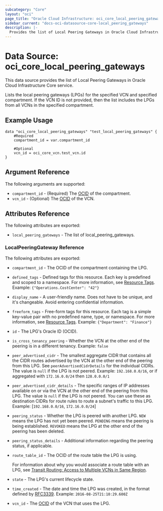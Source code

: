 ```yaml
---
subcategory: "Core"
layout: "oci"
page_title: "Oracle Cloud Infrastructure: oci_core_local_peering_gateways"
sidebar_current: "docs-oci-datasource-core-local_peering_gateways"
description: |-
  Provides the list of Local Peering Gateways in Oracle Cloud Infrastructure Core service
---
```


# Data Source: oci_core_local_peering_gateways
This data source provides the list of Local Peering Gateways in Oracle Cloud Infrastructure Core service.

Lists the local peering gateways (LPGs) for the specified VCN and specified compartment.
If the VCN ID is not provided, then the list includes the LPGs from all VCNs in the specified compartment.


## Example Usage

```hcl
data "oci_core_local_peering_gateways" "test_local_peering_gateways" {
	#Required
	compartment_id = var.compartment_id

	#Optional
	vcn_id = oci_core_vcn.test_vcn.id
}
```

## Argument Reference

The following arguments are supported:

* `compartment_id` - (Required) The [OCID](https://docs.cloud.oracle.com/iaas/Content/General/Concepts/identifiers.htm) of the compartment.
* `vcn_id` - (Optional) The [OCID](https://docs.cloud.oracle.com/iaas/Content/General/Concepts/identifiers.htm) of the VCN.


## Attributes Reference

The following attributes are exported:

* `local_peering_gateways` - The list of local_peering_gateways.

### LocalPeeringGateway Reference

The following attributes are exported:

* `compartment_id` - The OCID of the compartment containing the LPG.
* `defined_tags` - Defined tags for this resource. Each key is predefined and scoped to a namespace. For more information, see [Resource Tags](https://docs.cloud.oracle.com/iaas/Content/General/Concepts/resourcetags.htm).  Example: `{"Operations.CostCenter": "42"}` 
* `display_name` - A user-friendly name. Does not have to be unique, and it's changeable. Avoid entering confidential information. 
* `freeform_tags` - Free-form tags for this resource. Each tag is a simple key-value pair with no predefined name, type, or namespace. For more information, see [Resource Tags](https://docs.cloud.oracle.com/iaas/Content/General/Concepts/resourcetags.htm).  Example: `{"Department": "Finance"}` 
* `id` - The LPG's Oracle ID (OCID).
* `is_cross_tenancy_peering` - Whether the VCN at the other end of the peering is in a different tenancy.  Example: `false` 
* `peer_advertised_cidr` - The smallest aggregate CIDR that contains all the CIDR routes advertised by the VCN at the other end of the peering from this LPG. See `peerAdvertisedCidrDetails` for the individual CIDRs. The value is `null` if the LPG is not peered.  Example: `192.168.0.0/16`, or if aggregated with `172.16.0.0/24` then `128.0.0.0/1` 
* `peer_advertised_cidr_details` - The specific ranges of IP addresses available on or via the VCN at the other end of the peering from this LPG. The value is `null` if the LPG is not peered. You can use these as destination CIDRs for route rules to route a subnet's traffic to this LPG.  Example: [`192.168.0.0/16`, `172.16.0.0/24`] 
* `peering_status` - Whether the LPG is peered with another LPG. `NEW` means the LPG has not yet been peered. `PENDING` means the peering is being established. `REVOKED` means the LPG at the other end of the peering has been deleted. 
* `peering_status_details` - Additional information regarding the peering status, if applicable.
* `route_table_id` - The OCID of the route table the LPG is using.

	For information about why you would associate a route table with an LPG, see [Transit Routing: Access to Multiple VCNs in Same Region](https://docs.cloud.oracle.com/iaas/Content/Network/Tasks/transitrouting.htm). 
* `state` - The LPG's current lifecycle state.
* `time_created` - The date and time the LPG was created, in the format defined by [RFC3339](https://tools.ietf.org/html/rfc3339).  Example: `2016-08-25T21:10:29.600Z` 
* `vcn_id` - The [OCID](https://docs.cloud.oracle.com/iaas/Content/General/Concepts/identifiers.htm) of the VCN that uses the LPG.

